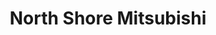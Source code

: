 ---
title: "North Shore Mitsubishi"
url: /district-of-north-vancouver/north-shore-mitsubishi/
shop: car
---